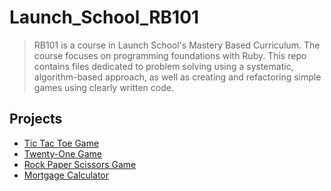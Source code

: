 # Launch_School_RB101

> RB101 is a course in Launch School's Mastery Based Curriculum. The course focuses on programming foundations with Ruby. This repo contains files dedicated to problem solving using a systematic, algorithm-based approach, as well as creating and refactoring simple games using clearly written code.

## Projects
- [Tic Tac Toe Game](https://github.com/mskalisz/Launch_School_RB101/blob/master/lesson_6/ttt_bonus.rb)
- [Twenty-One Game](https://github.com/mskalisz/Launch_School_RB101/blob/master/lesson_6/21_bonus.rb)
- [Rock Paper Scissors Game](https://github.com/mskalisz/Launch_School_RB101/blob/master/lesson_2/rps_bonus.rb)
- [Mortgage Calculator](https://github.com/mskalisz/Launch_School_RB101/blob/master/lesson_2/mortgage_calculator.rb)


